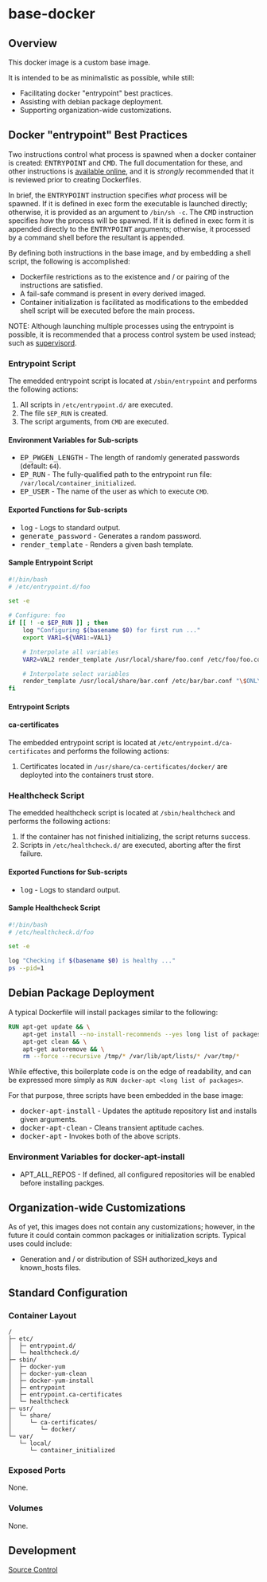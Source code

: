 # base-docker

## Overview

This docker image is a custom base image.

It is intended to be as minimalistic as possible, while still:

* Facilitating docker "entrypoint" best practices.
* Assisting with debian package deployment.
* Supporting organization-wide customizations.

## Docker "entrypoint" Best Practices

Two instructions control what process is spawned when a docker container is created: <tt>ENTRYPOINT</tt> and <tt>CMD</tt>. The full documentation for these, and other instructions is [available online](https://docs.docker.com/reference/builder/), and it is *strongly* recommended that it is reviewed prior to creating Dockerfiles.

In brief, the <tt>ENTRYPOINT</tt> instruction specifies _what_ process will be spawned. If it is defined in exec form the executable is launched directly; otherwise, it is provided as an argument to `/bin/sh -c`. The <tt>CMD</tt> instruction specifies _how_ the process will be spawned. If it is defined in exec form it is appended directly to the <tt>ENTRYPOINT</tt> arguments; otherwise, it processed by a command shell before the resultant is appended.

By defining both instructions in the base image, and by embedding a shell script, the following is accomplished:

* Dockerfile restrictions as to the existence and / or pairing of the instructions are satisfied.
* A fail-safe command is present in every derived imaged.
* Container initialization is facilitated as modifications to the embedded shell script will be executed before the main process.

NOTE: Although launching multiple processes using the entrypoint is possible, it is recommended that a process control system be used instead; such as [supervisord](http://supervisord.org/).

### Entrypoint Script

The emedded entrypoint script is located at `/sbin/entrypoint` and performs the following actions:

1. All scripts in `/etc/entrypoint.d/` are executed.
2. The file `$EP_RUN` is created.
3. The script arguments, from `CMD` are executed.

#### Environment Variables for Sub-scripts

* <tt>EP_PWGEN_LENGTH</tt> - The length of randomly generated passwords (default: `64`).
* <tt>EP_RUN</tt> - The fully-qualified path to the entrypoint run file: `/var/local/container_initialized`.
* <tt>EP_USER</tt> - The name of the user as which to execute `CMD`.

#### Exported Functions for Sub-scripts

* <tt>log</tt> - Logs to standard output.
* <tt>generate_password</tt> - Generates a random password.
* <tt>render_template</tt> - Renders a given bash template.

#### Sample Entrypoint Script

```bash
#!/bin/bash
# /etc/entrypoint.d/foo

set -e

# Configure: foo
if [[ ! -e $EP_RUN ]] ; then
	log "Configuring $(basename $0) for first run ..."
	export VAR1=${VAR1:=VAL1}

    # Interpolate all variables
	VAR2=VAL2 render_template /usr/local/share/foo.conf /etc/foo/foo.conf

    # Interpolate select variables
	render_template /usr/local/share/bar.conf /etc/bar/bar.conf "\$ONLY \$THESE \$VARS"
fi
```

#### Entrypoint Scripts

#### ca-certificates

The embedded entrypoint script is located at `/etc/entrypoint.d/ca-certificates` and performs the following actions:

1. Certificates located in `/usr/share/ca-certificates/docker/` are deployted into the containers trust store.

### Healthcheck Script

The emedded healthcheck script is located at `/sbin/healthcheck` and performs the following actions:

1. If the container has not finished initializing, the script returns success.
2. Scripts in `/etc/healthcheck.d/` are executed, aborting after the first failure.

#### Exported Functions for Sub-scripts

* <tt>log</tt> - Logs to standard output.

#### Sample Healthcheck Script

```bash
#!/bin/bash
# /etc/healthcheck.d/foo

set -e

log "Checking if $(basename $0) is healthy ..."
ps --pid=1
```

## Debian Package Deployment

A typical Dockerfile will install packages similar to the following:

```dockerfile
RUN apt-get update && \
	apt-get install --no-install-recommends --yes long list of packages && \
	apt-get clean && \
	apt-get autoremove && \
	rm --force --recursive /tmp/* /var/lib/apt/lists/* /var/tmp/*
```

While effective, this boilerplate code is on the edge of readability, and can be expressed more simply as `RUN docker-apt <long list of packages>`.

For that purpose, three scripts have been embedded in the base image:

* <tt>docker-apt-install</tt> - Updates the aptitude repository list and installs given arguments.
* <tt>docker-apt-clean</tt> - Cleans transient aptitude caches.
* <tt>docker-apt</tt> - Invokes both of the above scripts.

### Environment Variables for docker-apt-install

* APT_ALL_REPOS - If defined, all configured repositories will be enabled before installing packges.

## Organization-wide Customizations

As of yet, this images does not contain any customizations; however, in the future it could contain common packages or initialization scripts. Typical uses could include:

* Generation and / or distribution of SSH authorized_keys and known_hosts files.

## Standard Configuration

### Container Layout

```
/
├─ etc/
│  ├─ entrypoint.d/
│  └─ healthcheck.d/
├─ sbin/
│  ├─ docker-yum
│  ├─ docker-yum-clean
│  ├─ docker-yum-install
│  ├─ entrypoint
│  ├─ entrypoint.ca-certificates
│  └─ healthcheck
├─ usr/
│  └─ share/
│     └─ ca-certificates/
│        └─ docker/
└─ var/
   └─ local/
      └─ container_initialized
```

### Exposed Ports

None.

### Volumes

None.

## Development

[Source Control](https://github.com/crashvb/base-docker)

